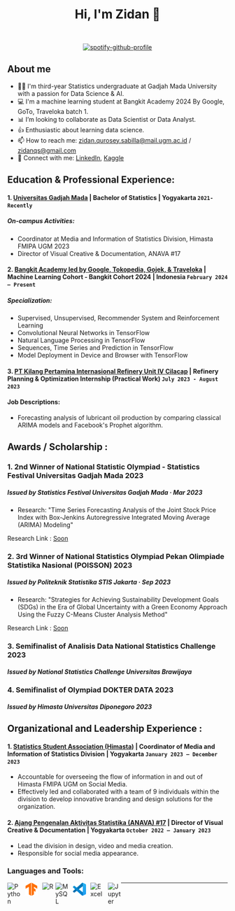 <h1 align="center"> Hi, I'm Zidan 👋 </h1>

&nbsp;<div align="center">
  [![spotify-github-profile](https://spotify-github-profile.vercel.app/api/view?uid=z4a2otc41skb9scjazdqlivq0&cover_image=true&theme=default&show_offline=false&background_color=121212&interchange=false&bar_color=53b14f&bar_color_cover=true)](https://spotify-github-profile.vercel.app/api/view?uid=z4a2otc41skb9scjazdqlivq0&redirect=true)
</div>

## About me
- 👨‍🎓 I'm third-year Statistics undergraduate at Gadjah Mada University with a passion for Data Science & AI.
- 💻 I'm a machine learning student at Bangkit Academy 2024 By Google, GoTo, Traveloka batch 1.
- 📊 I’m looking to collaborate as Data Scientist or Data Analyst.
- 👍 Enthusiastic about learning data science.
- 📫 How to reach me: zidan.qurosey.sabilla@mail.ugm.ac.id / zidanqs@gmail.com
- 🤝 Connect with me: [LinkedIn](https://www.linkedin.com/in/zidanqrs/), [Kaggle](https://www.kaggle.com/zidanqrs)

## Education & Professional Experience:

#### 1. [Universitas Gadjah Mada](https://www.ugm.ac.id) | Bachelor of Statistics | Yogyakarta `2021-Recently`

   ##### On-campus Activities:
   - Coordinator at Media and Information of Statistics Division, Himasta FMIPA UGM 2023
   - Director of Visual Creative & Documentation, ANAVA #17
 
#### 2. [Bangkit Academy led by Google, Tokopedia, Gojek, & Traveloka](https://grow.google/intl/id_id/bangkit/?tab=machine-learning) | Machine Learning Cohort - Bangkit Cohort 2024 | Indonesia `February 2024 – Present`
   ##### Specialization: 
   - Supervised, Unsupervised, Recommender System and Reinforcement Learning
   - Convolutional Neural Networks in TensorFlow 
   - Natural Language Processing in TensorFlow 
   - Sequences, Time Series and Prediction in TensorFlow
   - Model Deployment in Device and Browser with TensorFlow

#### 3. [PT Kilang Pertamina Internasional Refinery Unit IV Cilacap](https://pertamina.com/id/refinery-unit-iv-cilacap) | Refinery Planning & Optimization Internship (Practical Work) `July 2023 - August 2023`

   #### Job Descriptions:
   - Forecasting analysis of lubricant oil production by comparing classical ARIMA models and Facebook's Prophet algorithm.

   
## Awards / Scholarship :
### **1. 2nd Winner of National Statistic Olympiad - Statistics Festival Universitas Gadjah Mada 2023**
##### Issued by Statistics Festival Universitas Gadjah Mada · Mar 2023
- Research: "Time Series Forecasting Analysis of the Joint Stock Price Index with Box-Jenkins Autoregressive Integrated Moving Average (ARIMA) Modeling"

Research Link : [Soon]()

### **2. 3rd Winner of National Statistics Olympiad Pekan Olimpiade Statistika Nasional (POISSON) 2023**
##### Issued by Politeknik Statistika STIS Jakarta · Sep 2023
- Research: "Strategies for Achieving Sustainability Development Goals (SDGs) in the Era of Global Uncertainty with a Green Economy Approach Using the Fuzzy C-Means Cluster Analysis Method"

Research Link : [Soon]()

### **3. Semifinalist of Analisis Data National Statistics Challenge 2023**
##### Issued by National Statistics Challenge Universitas Brawijaya

### **4. Semifinalist of Olympiad DOKTER DATA 2023**
##### Issued by Himasta Universitas Diponegoro 2023



 
## Organizational and Leadership Experience :
#### 1. [Statistics Student Association (Himasta)](https://himasta.ugm.ac.id/) | Coordinator of Media and Information of Statistics Division | Yogyakarta `January 2023 – December 2023`
   - Accountable for overseeing the flow of information in and out of Himasta FMIPA UGM on Social Media.
   - Effectively led and collaborated with a team of 9 individuals within the division to develop innovative branding and design solutions for the organization.

#### 2. [Ajang Pengenalan Aktivitas Statistika (ANAVA) #17](https://www.instagram.com/anavaugm/) | Director of Visual Creative & Documentation | Yogyakarta `October 2022 – January 2023`
   - Lead the division in design, video and media creation.
   - Responsible for social media appearance.
  

 
### Languages and Tools:
<img align="left" alt="Python" width="30px" src="https://upload.wikimedia.org/wikipedia/commons/thumb/c/c3/Python-logo-notext.svg/110px-Python-logo-notext.svg.png?20100317150552" style="padding-right:10px;" />
<img align="left" width="30px" src="https://github.com/devicons/devicon/blob/master/icons/tensorflow/tensorflow-original.svg" alt="Tensorflow" style="padding-right:10px;"/>
<img align="left" alt="R" width="30px" src="https://www.r-project.org/Rlogo.png" style="padding-right:0px;" />
<img align="left" alt="MySQL" width="30px" src="https://cdn.jsdelivr.net/gh/devicons/devicon/icons/mysql/mysql-original.svg" style="padding-right:10px;" />
<img align="left" alt="VsCode" width="30px" src="https://github.com/devicons/devicon/blob/master/icons/vscode/vscode-original.svg" style="padding-right:10px;" />
<img align="left" alt="Excel" width="30px" src="https://is2-ssl.mzstatic.com/image/thumb/Purple126/v4/a8/fd/5a/a8fd5a84-c6f1-355f-3b9f-6e86598efaa3/XCEL.png/1200x630bb.png" style="padding-right:10px;" />
<img align="left" alt="Jupyter" width="30px" src="https://encrypted-tbn0.gstatic.com/images?q=tbn:ANd9GcShGBC3NULr8hnz4zAVW7wBcRHBlZ45lpsjZsTNSwE4qKJqlZ0En2SQHFDZcrcLmmBM2IY&usqp=CAU" style="padding-right:0px;" />




---


